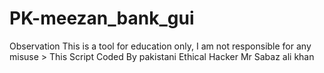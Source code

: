 # PK-meezan_bank_gui
Observation This is a tool for education only, I am not responsible for any misuse > This Script Coded By pakistani Ethical Hacker Mr Sabaz ali khan
